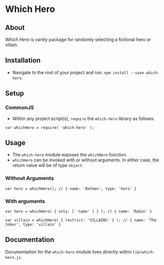 # Which Hero

## About
*Which Hero* is vanity package for randomly selecting a fictional hero or villain.

## Installation
- Navigate to the root of your project and run: `npm install --save which-hero`.

## Setup
### CommonJS
- Within any project script(s), `require` the `which-hero` library as follows:
```
var whichHero = require( 'which-hero' );
```

## Usage
- The `which-hero` module exposes the `whichHero` function.
- `whichHero` can be invoked with or without arguments. In either case, the return value will be of type `object`.

### Without Arguments
```
var hero = whichHero(); // { name: 'Batman', type: 'hero' }
```

### With arguments
```
var hero = whichHero( { only: [ 'name' ] } ); // { name: 'Robin' }
```
```
var villain = whichHero( { restrict: 'VILLAINS' } ); // { name: 'The Joker', type: 'villain' }
```

## Documentation
Documentation for the `which-hero` module lives directly within `lib/which-hero.js`.
